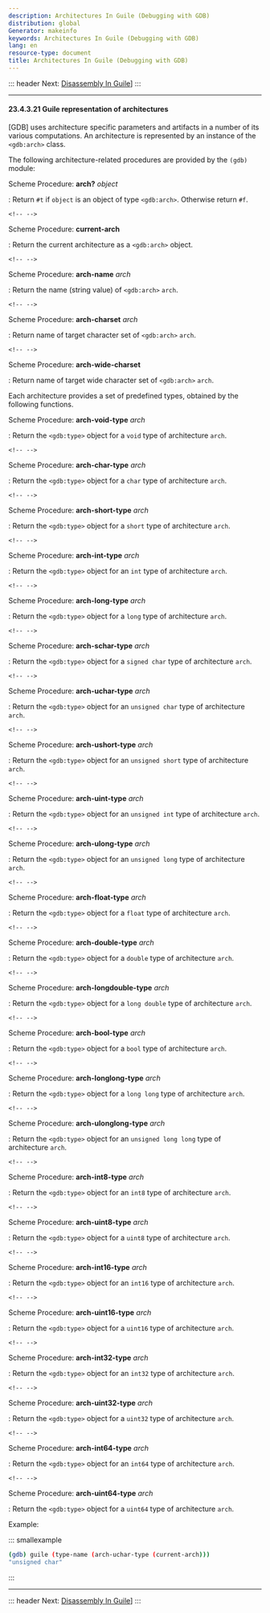 ```yaml
---
description: Architectures In Guile (Debugging with GDB)
distribution: global
Generator: makeinfo
keywords: Architectures In Guile (Debugging with GDB)
lang: en
resource-type: document
title: Architectures In Guile (Debugging with GDB)
---
```

::: header
Next: [Disassembly In Guile](Disassembly-In-Guile.html#Disassembly-In-Guile)]
:::

---

#### 23.4.3.21 Guile representation of architectures

[GDB] uses architecture specific parameters and artifacts in a number of its various computations. An architecture is represented by an instance of the `<gdb:arch>` class.

The following architecture-related procedures are provided by the `(gdb)` module:

Scheme Procedure: **arch?** *object*

:   Return `#t` if `object` is an object of type `<gdb:arch>`. Otherwise return `#f`.

```
<!-- -->
```

Scheme Procedure: **current-arch**

:   Return the current architecture as a `<gdb:arch>` object.

```
<!-- -->
```

Scheme Procedure: **arch-name** *arch*

:   Return the name (string value) of `<gdb:arch>` `arch`.

```
<!-- -->
```

Scheme Procedure: **arch-charset** *arch*

:   Return name of target character set of `<gdb:arch>` `arch`.

```
<!-- -->
```

Scheme Procedure: **arch-wide-charset**

:   Return name of target wide character set of `<gdb:arch>` `arch`.

Each architecture provides a set of predefined types, obtained by the following functions.

Scheme Procedure: **arch-void-type** *arch*

:   Return the `<gdb:type>` object for a `void` type of architecture `arch`.

```
<!-- -->
```

Scheme Procedure: **arch-char-type** *arch*

:   Return the `<gdb:type>` object for a `char` type of architecture `arch`.

```
<!-- -->
```

Scheme Procedure: **arch-short-type** *arch*

:   Return the `<gdb:type>` object for a `short` type of architecture `arch`.

```
<!-- -->
```

Scheme Procedure: **arch-int-type** *arch*

:   Return the `<gdb:type>` object for an `int` type of architecture `arch`.

```
<!-- -->
```

Scheme Procedure: **arch-long-type** *arch*

:   Return the `<gdb:type>` object for a `long` type of architecture `arch`.

```
<!-- -->
```

Scheme Procedure: **arch-schar-type** *arch*

:   Return the `<gdb:type>` object for a `signed char` type of architecture `arch`.

```
<!-- -->
```

Scheme Procedure: **arch-uchar-type** *arch*

:   Return the `<gdb:type>` object for an `unsigned char` type of architecture `arch`.

```
<!-- -->
```

Scheme Procedure: **arch-ushort-type** *arch*

:   Return the `<gdb:type>` object for an `unsigned short` type of architecture `arch`.

```
<!-- -->
```

Scheme Procedure: **arch-uint-type** *arch*

:   Return the `<gdb:type>` object for an `unsigned int` type of architecture `arch`.

```
<!-- -->
```

Scheme Procedure: **arch-ulong-type** *arch*

:   Return the `<gdb:type>` object for an `unsigned long` type of architecture `arch`.

```
<!-- -->
```

Scheme Procedure: **arch-float-type** *arch*

:   Return the `<gdb:type>` object for a `float` type of architecture `arch`.

```
<!-- -->
```

Scheme Procedure: **arch-double-type** *arch*

:   Return the `<gdb:type>` object for a `double` type of architecture `arch`.

```
<!-- -->
```

Scheme Procedure: **arch-longdouble-type** *arch*

:   Return the `<gdb:type>` object for a `long double` type of architecture `arch`.

```
<!-- -->
```

Scheme Procedure: **arch-bool-type** *arch*

:   Return the `<gdb:type>` object for a `bool` type of architecture `arch`.

```
<!-- -->
```

Scheme Procedure: **arch-longlong-type** *arch*

:   Return the `<gdb:type>` object for a `long long` type of architecture `arch`.

```
<!-- -->
```

Scheme Procedure: **arch-ulonglong-type** *arch*

:   Return the `<gdb:type>` object for an `unsigned long long` type of architecture `arch`.

```
<!-- -->
```

Scheme Procedure: **arch-int8-type** *arch*

:   Return the `<gdb:type>` object for an `int8` type of architecture `arch`.

```
<!-- -->
```

Scheme Procedure: **arch-uint8-type** *arch*

:   Return the `<gdb:type>` object for a `uint8` type of architecture `arch`.

```
<!-- -->
```

Scheme Procedure: **arch-int16-type** *arch*

:   Return the `<gdb:type>` object for an `int16` type of architecture `arch`.

```
<!-- -->
```

Scheme Procedure: **arch-uint16-type** *arch*

:   Return the `<gdb:type>` object for a `uint16` type of architecture `arch`.

```
<!-- -->
```

Scheme Procedure: **arch-int32-type** *arch*

:   Return the `<gdb:type>` object for an `int32` type of architecture `arch`.

```
<!-- -->
```

Scheme Procedure: **arch-uint32-type** *arch*

:   Return the `<gdb:type>` object for a `uint32` type of architecture `arch`.

```
<!-- -->
```

Scheme Procedure: **arch-int64-type** *arch*

:   Return the `<gdb:type>` object for an `int64` type of architecture `arch`.

```
<!-- -->
```

Scheme Procedure: **arch-uint64-type** *arch*

:   Return the `<gdb:type>` object for a `uint64` type of architecture `arch`.

Example:

::: smallexample

```bash
(gdb) guile (type-name (arch-uchar-type (current-arch)))
"unsigned char"
```

:::

---

::: header
Next: [Disassembly In Guile](Disassembly-In-Guile.html#Disassembly-In-Guile)]
:::
